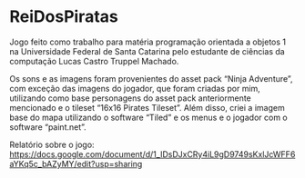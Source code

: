 # ReiDosPiratas

Jogo feito como trabalho para matéria programação orientada a objetos 1 na Universidade Federal de Santa Catarina pelo estudante de ciências da computação Lucas Castro Truppel
Machado.

Os sons e as imagens foram provenientes do asset pack “Ninja Adventure”, com exceção das imagens do jogador, que foram criadas por mim, utilizando como base personagens do asset pack anteriormente mencionado e o tileset “16x16 Pirates Tileset”. Além disso, criei a imagem base do mapa utilizando o software “Tiled” e os menus e o jogador com o software “paint.net”.

Relatório sobre o jogo: https://docs.google.com/document/d/1_IDsDJxCRy4iL9gD9749sKxlJcWFF6aYKq5c_bAZyMY/edit?usp=sharing
